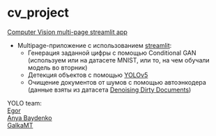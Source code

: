 # cv_project
[Computer Vision multi-page streamlit app](https://galkamt-cv-project-main-page-conditional-gan-sqg9pq.streamlit.app/)
- Multipage-приложение с использованием [streamlit](streamlit.io):
   - Генерация заданной цифры с помощью Conditional GAN (используем или на датасете MNIST, или то, на чем обучали модель во вторник)
   - Детекция объектов с помощью [YOLOv5](https://github.com/ultralytics/yolov5)<br>
   - Очищение документов от шумов с помощью автоэнкодера (данные взяты из датасета [Denoising Dirty Documents](https://www.kaggle.com/c/denoising-dirty-documents/data))<br>

YOLO team: <br>
[Egor](https://github.com/danchenkoEgor)<br>
[Anya Baydenko](https://github.com/sunny-annie)<br>
[GalkaMT](https://github.com/GalkaMT)<br>
